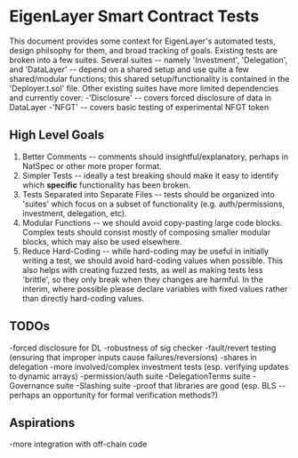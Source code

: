 # EigenLayer Smart Contract Tests
This document provides some context for EigenLayer's automated tests, design philsophy for them, and broad tracking of goals.
Existing tests are broken into a few suites.
Several suites -- namely 'Investment', 'Delegation', and 'DataLayer' -- depend on a shared setup and use quite a few shared/modular functions; this shared setup/functionality is contained in the 'Deployer.t.sol' file.
Other existing suites have more limited dependencies and currently cover:
-'Disclosure' -- covers forced disclosure of data in DataLayer
-'NFGT' -- covers basic testing of experimental NFGT token

## High Level Goals
1. Better Comments -- comments should insightful/explanatory, perhaps in NatSpec or other more proper format.
2. Simpler Tests -- ideally a test breaking should make it easy to identify which **specific** functionality has been broken.
3. Tests Separated into Separate Files -- tests should be organized into 'suites' which focus on a subset of functionality (e.g. auth/permissions, investment, delegation, etc).
4. Modular Functions -- we should avoid copy-pasting large code blocks. Complex tests should consist mostly of composing smaller modular blocks, which may also be used elsewhere.
5. Reduce Hard-Coding -- while hard-coding may be useful in initially writing a test, we should avoid hard-coding values when possible. This also helps with creating fuzzed tests, as well as making tests less 'brittle', so they only break when they changes are harmful. In the interim, where possible please declare variables with fixed values rather than directly hard-coding values.

## TODOs
-forced disclosure for DL
-robustness of sig checker
-fault/revert testing (ensuring that improper inputs cause failures/reversions)
-shares in delegation
-more involved/complex investment tests (esp. verifying updates to dynamic arrays)
-permission/auth suite
-DelegationTerms suite
-Governance suite
-Slashing suite
-proof that libraries are good (esp. BLS -- perhaps an opportunity for formal verification methods?)

## Aspirations
-more integration with off-chain code
